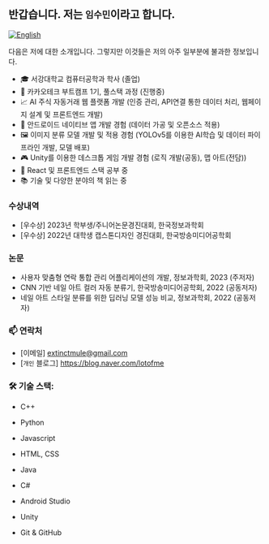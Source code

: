 ## 반갑습니다. 저는 `임수민`이라고 합니다.

[![English](https://img.shields.io/badge/-English-lightpink)](README.en.md)

다음은 저에 대한 소개입니다. 그렇지만 이것들은 저의 아주 일부분에 불과한 정보입니다.

- 🎓 서강대학교 컴퓨터공학과 학사 (졸업)
- 🚀 카카오테크 부트캠프 1기, 풀스택 과정 (진행중)
- 📈 AI 주식 자동거래 웹 플랫폼 개발 (인증 관리, API연결 통한 데이터 처리, 웹페이지 설계 및 프론트엔드 개발) 
- 📱 안드로이드 네이티브 앱 개발 경험 (데이터 가공 및 오픈소스 적용)
- 🖼️ 이미지 분류 모델 개발 및 적용 경험 (YOLOv5를 이용한 AI학습 및 데이터 파이프라인 개발, 모델 배포)
- 🎮 Unity를 이용한 데스크톱 게임 개발 경험 (로직 개발(공동), 맵 아트(전담))
- 🌱 React 및 프론트엔드 스택 공부 중
- 📚 기술 및 다양한 분야의 책 읽는 중

### 수상내역

- [우수상] 2023년 학부생/주니어논문경진대회, 한국정보과학회
- [우수상] 2022년 대학생 캡스톤디자인 경진대회, 한국방송미디어공학회

### 논문

- 사용자 맞춤형 연락 통합 관리 어플리케이션의 개발, 정보과학회, 2023 (주저자)
- CNN 기반 네일 아트 컬러 자동 분류기, 한국방송미디어공학회, 2022 (공동저자)
- 네일 아트 스타일 분류를 위한 딥러닝 모델 성능 비교, 정보과학회, 2022 (공동저자)

### 📫 연락처

- [이메일] extinctmule@gmail.com
- [`개인` 블로그] https://blog.naver.com/lotofme

### 🛠️ 기술 스택:

- C++
- Python
- Javascript
- HTML, CSS
- Java
- C#

- Android Studio
- Unity
- Git & GitHub
